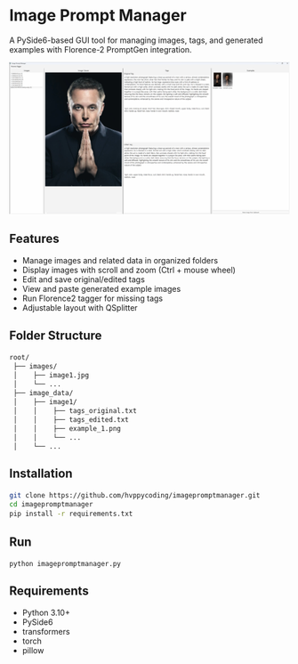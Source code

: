 # Image Prompt Manager

A PySide6-based GUI tool for managing images, tags, and generated examples with Florence-2 PromptGen integration.

![screenshot](screenshot.png)

## Features

- Manage images and related data in organized folders
- Display images with scroll and zoom (Ctrl + mouse wheel)
- Edit and save original/edited tags
- View and paste generated example images
- Run Florence2 tagger for missing tags
- Adjustable layout with QSplitter

## Folder Structure

```
root/
 ├── images/
 │    ├── image1.jpg
 │    └── ...
 ├── image_data/
 │    ├── image1/
 │    │    ├── tags_original.txt
 │    │    ├── tags_edited.txt
 │    │    ├── example_1.png
 │    │    └── ...
 │    └── ...
```

## Installation

```bash
git clone https://github.com/hvppycoding/imagepromptmanager.git
cd imagepromptmanager
pip install -r requirements.txt
```

## Run
`python imagepromptmanager.py`

## Requirements
- Python 3.10+
- PySide6
- transformers
- torch
- pillow
